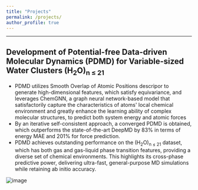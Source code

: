 ```yaml
---
title: "Projects"
permalink: /projects/
author_profile: true
---
```


---
## Development of Potential-free Data-driven Molecular Dynamics (PDMD) for Variable-sized Water Clusters (H<sub>2</sub>O)<sub>n ≤ 21</sub>
- PDMD utilizes Smooth Overlap of Atomic Positions descripor to generate high-dimensional features, which satisfy equivariance, and leverages ChemGNN, a graph neural network-based model that satisfactorily capture the characteristics of atoms' local chemical environment and greatly enhance the learning ability of complex molecular structures, to predict both system energy and atomic forces
- By an iterative self-consistent approach, a converged PDMD is obtained, which outperforms the state-of-the-art DeepMD by 83% in terms of energy MAE and 201% for force prediction.
- PDMD achieves outstanding performance on the (H<sub>2</sub>O)<sub>n ≤ 21</sub> dataset, which has both gas and gas-liquid phase transition features, providing a diverse set of chemical environments. This highlights its cross-phase predictive power, delivering ultra-fast, general-purpose MD simulations while retaining ab initio accuracy.

![image](https://github.com/01Yan/hyyan.github.io/tree/master/images/model_structure.jpg)
